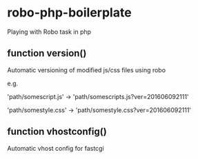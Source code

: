# robo-php-boilerplate
Playing with Robo task in php

## function version()
Automatic versioning of modified js/css files using robo

e.g. 

'path/somescript.js' -> 'path/somescripts.js?ver=201606092111'

'path/somestyle.css' -> 'path/somestyle.css?ver=201606092111'

## function vhostconfig()
Automatic vhost config for fastcgi